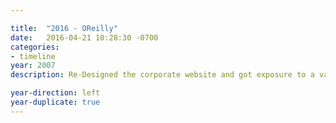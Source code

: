 ```yaml
---

title:  "2016 - OReilly"
date:   2016-04-21 10:28:30 -0700
categories:
- timeline
year: 2007
description: Re-Designed the corporate website and got exposure to a variety of content management systems.

year-direction: left
year-duplicate: true
---
```

